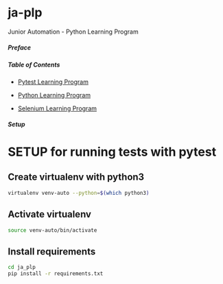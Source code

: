 # ja-plp
Junior Automation - Python Learning Program

##### Preface

##### Table of Contents
* [Pytest Learning Program](exercises/pytest_exercises/)

* [Python Learning Program](exercises/python_exercises/)

* [Selenium Learning Program](exercises/selenim_exercises/)

##### Setup 
SETUP for running tests with pytest
======

Create virtualenv with python3
------
```bash
virtualenv venv-auto --python=$(which python3)
```
Activate virtualenv
------
```bash
source venv-auto/bin/activate
```
Install requirements
------
```bash
cd ja_plp
pip install -r requirements.txt
```

